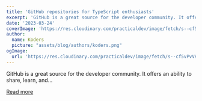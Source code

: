 ```yaml
---
title: 'GitHub repositories for TypeScript enthusiasts'
excerpt: 'GitHub is a great source for the developer community. It offers an ability to share, learn, and...'
date: '2023-03-24'
coverImage: 'https://res.cloudinary.com/practicaldev/image/fetch/s--cf5vPvVK--/c_imagga_scale,f_auto,fl_progressive,h_420,q_auto,w_1000/https://dev-to-uploads.s3.amazonaws.com/uploads/articles/fpo5brb46lzy9whgwrhh.png'
author:
  name: Koders
  picture: "assets/blog/authors/koders.png"
ogImage:
  url: 'https://res.cloudinary.com/practicaldev/image/fetch/s--cf5vPvVK--/c_imagga_scale,f_auto,fl_progressive,h_420,q_auto,w_1000/https://dev-to-uploads.s3.amazonaws.com/uploads/articles/fpo5brb46lzy9whgwrhh.png'
---
```


GitHub is a great source for the developer community. It offers an ability to share, learn, and...

[Read more](https://dev.to/brownrita460/github-repositories-for-typescript-enthusiasts-2pmg)
